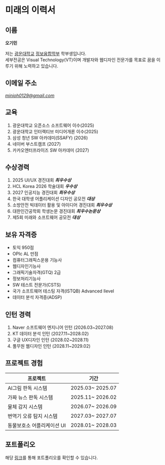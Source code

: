 # 미래의 이력서
## 이름 
**오기민** 

저는 [광운대학교](https://www.kw.ac.kr/ko/) [정보융합학부](https://ic.kw.ac.kr/main/main.php) 학부생입니다.  
세부전공은 Visual Technology(VT)이며 개발자와 웹디자인 전문가를 목표로 꿈을 이루기 위해 노력하고 있습니다.

## 이메일 주소  
*minioh0129@gmail.com*

## 교육
1. 광운대학교 오픈소스 소프트웨어 이수(2025)
2. 광운대학교 인터랙티브 미디어개론 이수(2025) 
3. 삼성 청년 SW 아카데미(SSAFY) (2026)
4. 네이버 부스트캠프 (2027) 
5. 카카오엔터프라이즈 SW 아카데미 (2027)



## 수상경력
1. 2025 UI/UX 경진대회 ***최우수상***
2. HCL Korea 2026 학술대회 ***우수상***
3. 2027 인공지능 경진대회 ***최우수상***
4. 한국 대학생 어플리케이션 디자인 공모전 ***대상***
5. 소방안전 빅데이터 활용 및 아이디어 경진대회 ***최우수상***
6. 대한인간공학회 학생논문 경진대회 ***최우수논문상***
7. 제5회 미래와 소프트웨어 공모전 ***대상***

## 보유 자격증
- 토익 950점
- OPIc AL 만점
- 컴퓨터그래픽스운용 기능사
- 웹디자인기능사
- 그래픽기술자격(GTQ) 2급
- 정보처리기능사
- SW 테스트 전문가(CSTS)  
- 국가 소프트웨어 테스팅 자격(ISTQB) Advanced llevel
- 데이터 분석 자격증(ADSP)

## 인턴 경력
1. Naver 소프트웨어 엔지니어 인턴 (2026.03~2027.08)
2. KT 데이터 분석 인턴 (2027.11~2028.02)
3. 구글 UX디자인 인턴 (2028.02~2028.11)
4. 풀무원 웹디자인 인턴 (2028.11~2029.02)


## 프로젝트 경험
| 프로젝트   |   기간   | 
| ---   |   ---   |  
| AI그림 판독 시스템   |   2025.03~ 2025.07   |   
| 가짜 뉴스 판독 시스템   |   2025.11~ 2026.02  | 
| 물체 감지 시스템   |   2026.07~ 2026.09   |
| 번역기 오류 탐지 시스템   |   2027.03~ 2027.07   |
| 동물보호소 어플리케이션 UI   |   2028.01~ 2028.03   |  

## 포트폴리오
해당 [링크](https://github.com/min-i-oh/oss_example)를 통해 포트폴리오를 확인할 수 있습니다.

